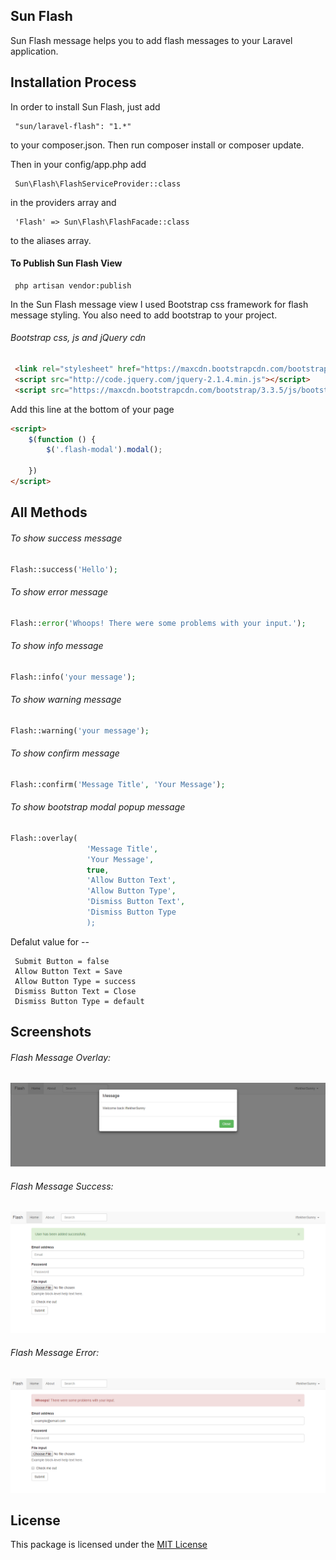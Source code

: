 ## Sun Flash

Sun Flash message helps you to add flash messages to your Laravel application.

## Installation Process

In order to install Sun Flash, just add

```
 "sun/laravel-flash": "1.*"
```
to your composer.json. Then run composer install or composer update.

Then in your config/app.php add

```
 Sun\Flash\FlashServiceProvider::class
```
in the providers array and

```
 'Flash' => Sun\Flash\FlashFacade::class
```
to the aliases array.

#### To Publish Sun Flash View

```
 php artisan vendor:publish
```

In the Sun Flash message view I used Bootstrap css framework for flash message styling. You also need to add bootstrap to your project. 

###### Bootstrap css, js and jQuery cdn 
```html
 <link rel="stylesheet" href="https://maxcdn.bootstrapcdn.com/bootstrap/3.3.5/css/bootstrap.min.css">
 <script src="http://code.jquery.com/jquery-2.1.4.min.js"></script>
 <script src="https://maxcdn.bootstrapcdn.com/bootstrap/3.3.5/js/bootstrap.min.js"></script>
```

Add this line at the bottom of your page
 
 ```html
 <script>
     $(function () {
         $('.flash-modal').modal();
 
     })
 </script>
 ```

## All Methods

###### To show success message

```php
Flash::success('Hello');
```

###### To show error message

```php
Flash::error('Whoops! There were some problems with your input.');
```

###### To show info message

```php
Flash::info('your message');
```

###### To show warning message

```php
Flash::warning('your message');
```

###### To show confirm message

```php
Flash::confirm('Message Title', 'Your Message');
```

###### To show bootstrap modal popup message

```php
Flash::overlay(
                 'Message Title',
                 'Your Message',
                 true,
                 'Allow Button Text',
                 'Allow Button Type',
                 'Dismiss Button Text',
                 'Dismiss Button Type
                 );
```

Defalut value for --

```
 Submit Button = false
 Allow Button Text = Save
 Allow Button Type = success
 Dismiss Button Text = Close
 Dismiss Button Type = default
```

## Screenshots

###### Flash Message Overlay:
![Overlay view](https://github.com/IftekherSunny/Flash/blob/master/screenshot/overlay.png)

###### Flash Message Success:
![Overlay view](https://github.com/IftekherSunny/Flash/blob/master/screenshot/success.png)

###### Flash Message Error:
![Overlay view](https://github.com/IftekherSunny/Flash/blob/master/screenshot/Error.png)

## License

This package is licensed under the [MIT License](https://github.com/IftekherSunny/laravel-flash/blob/master/LICENSE)
